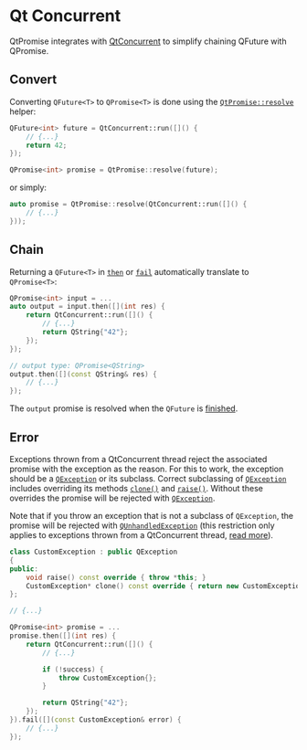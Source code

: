 # Qt Concurrent

QtPromise integrates with [QtConcurrent](https://doc.qt.io/qt-5/qtconcurrent-index.html) to simplify
chaining QFuture with QPromise.

## Convert

Converting `QFuture<T>` to `QPromise<T>` is done using the [`QtPromise::resolve`](helpers/resolve.md)
helper:

```cpp
QFuture<int> future = QtConcurrent::run([]() {
    // {...}
    return 42;
});

QPromise<int> promise = QtPromise::resolve(future);
```

or simply:

```cpp
auto promise = QtPromise::resolve(QtConcurrent::run([]() {
    // {...}
}));
```

## Chain

Returning a `QFuture<T>` in [`then`](qpromise/then.md)  or [`fail`](qpromise/fail.md) automatically
translate to `QPromise<T>`:

```cpp
QPromise<int> input = ...
auto output = input.then([](int res) {
    return QtConcurrent::run([]() {
        // {...}
        return QString{"42"};
    });
});

// output type: QPromise<QString>
output.then([](const QString& res) {
    // {...}
});
```

The `output` promise is resolved when the `QFuture` is [finished](https://doc.qt.io/qt-5/qfuture.html#isFinished).

## Error

Exceptions thrown from a QtConcurrent thread reject the associated promise with the exception as the
reason. For this to work, the exception should be a [`QException`](https://doc.qt.io/qt-5/qexception.html) 
or its subclass. Correct subclassing of [`QException`](https://doc.qt.io/qt-5/qexception.html) 
includes overriding its methods [`clone()`](https://doc.qt.io/qt-5/qexception.html#clone) and 
[`raise()`](https://doc.qt.io/qt-5/qexception.html#raise). Without these overrides the promise will 
be rejected with [`QException`](https://doc.qt.io/qt-5/qexception.html). 

Note that if you throw an exception that is not a subclass of `QException`, the promise will
be rejected with [`QUnhandledException`](https://doc.qt.io/qt-5/qunhandledexception.html#details)
(this restriction only applies to exceptions thrown from a QtConcurrent thread,
[read more](https://doc.qt.io/qt-5/qexception.html#details)). 

```cpp
class CustomException : public QException
{
public:
    void raise() const override { throw *this; }
    CustomException* clone() const override { return new CustomException{*this}; }
};

// {...}

QPromise<int> promise = ...
promise.then([](int res) {
    return QtConcurrent::run([]() {
        // {...}

        if (!success) {
            throw CustomException{};
        }

        return QString{"42"};
    });
}).fail([](const CustomException& error) {
    // {...}
});
```

